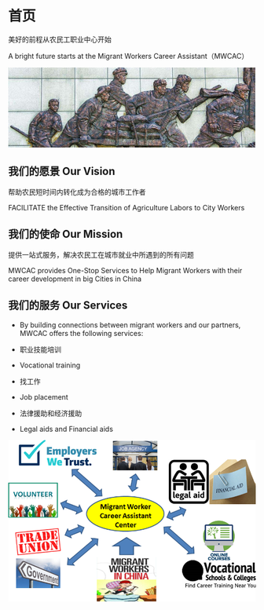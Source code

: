 # 首页

美好的前程从农民工职业中心开始

A bright future starts at the Migrant Workers Career Assistant（MWCAC）

![worker-power](./img/worker-power.png)

## 我们的愿景 Our Vision

帮助农民短时间内转化成为合格的城市工作者

FACILITATE the Effective Transition of Agriculture Labors to City Workers

## 我们的使命 Our Mission

提供一站式服务，解决农民工在城市就业中所遇到的所有问题

MWCAC provides One-Stop Services to Help Migrant Workers with their career development in big Cities in China

## 我们的服务 Our Services

* By building connections between migrant workers and our partners, MWCAC offers the following services:

* 职业技能培训

* Vocational training

* 找工作

* Job placement

* 法律援助和经济援助

* Legal aids and Financial aids

![our-services](./img/our-services.png)
